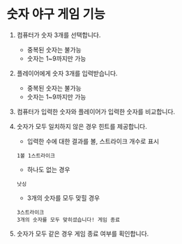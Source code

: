 # 숫자 야구 게임 기능

1. 컴퓨터가 숫자 3개를 선택합니다.
    - 중복된 숫자는 불가능
    - 숫자는 1~9까지만 가능
   

2. 플레이어에게 숫자 3개를 입력받습니다.

   - 중복된 숫자는 불가능
   - 숫자는 1~9까지만 가능


3. 컴퓨터가 입력한 숫자와 플레이어가 입력한 숫자를 비교합니다.


4. 숫자가 모두 일치하지 않은 경우 힌트를 제공합니다.

   - 입력한 수에 대한 결과를 볼, 스트라이크 개수로 표시
    
    ```
    1볼 1스트라이크
    ```
    
    - 하나도 없는 경우
    
    ```
    낫싱
    ```
    
    - 3개의 숫자를 모두 맞힐 경우
    
    ```
    3스트라이크
    3개의 숫자를 모두 맞히셨습니다! 게임 종료
    ```

5. 숫자가 모두 같은 경우 게임 종료 여부를 획인합니다.
    
